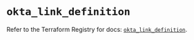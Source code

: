 # `okta_link_definition`

Refer to the Terraform Registry for docs: [`okta_link_definition`](https://registry.terraform.io/providers/okta/okta/4.8.0/docs/resources/link_definition).
